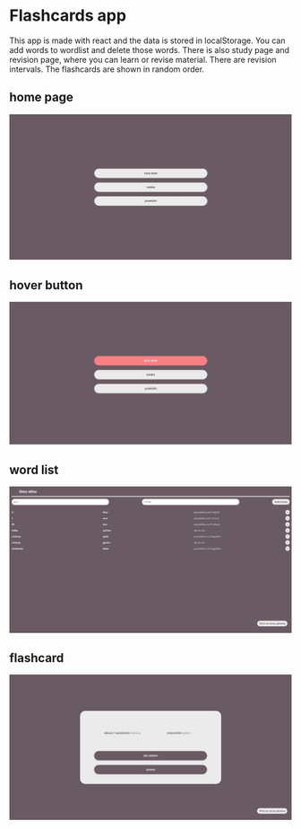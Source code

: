 # Flashcards app

This app is made with react and the data is stored in localStorage. You can add words to wordlist and delete those words. There is also study page and revision page, where you can learn or revise material. There are revision intervals. The flashcards are shown in random order. 



## home page
![home-page](./public/home-page.jpg)

## hover button
![home-page-hover](./public/home-page-hover.jpg)

## word list
![word-list](./public/wordlist.jpg)

## flashcard
![learn](./public/learn.jpg)
